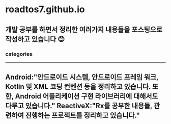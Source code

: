 # roadtos7.github.io

## 개발 공부를 하면서 정리한 여러가지 내용들을 포스팅으로 작성하고 있습니다 :blush:
### categories

---
Android:"안드로이드 시스템, 안드로이드 프레임 워크, Kotlin 및 XML 코딩 컨벤션 등을 정리하고 있습니다. 또한, Android 어플리케이션 구현 라이브러리에 대해서도 다루고 있습니다."
ReactiveX:"Rx를 공부한 내용들, 관련하여 진행하는 프로젝트를 정리하고 있습니다."
---
